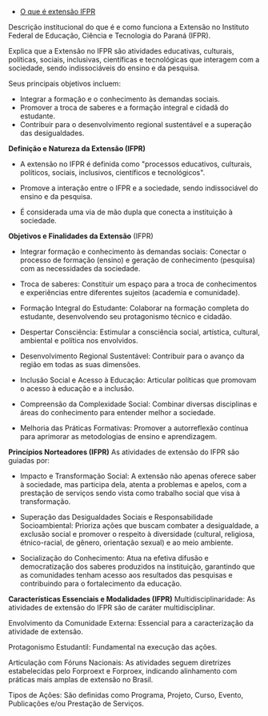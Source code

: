 - [O que é extensão IFPR](https://ifpr.edu.br/institucional/pro-reitorias/proeppi/diretorias-proeppi/extensao-arte-e-cultura/extensao/o-que-e-extensao/)

Descrição institucional do que é e como funciona a Extensão no Instituto Federal de Educação, Ciência e Tecnologia do Paraná (IFPR).

Explica que a Extensão no IFPR são atividades educativas, culturais, políticas, sociais, inclusivas, científicas e tecnológicas que interagem com a sociedade, sendo indissociáveis do ensino e da pesquisa.

Seus principais objetivos incluem:
- Integrar a formação e o conhecimento às demandas sociais.  
- Promover a troca de saberes e a formação integral e cidadã do estudante.  
- Contribuir para o desenvolvimento regional sustentável e a superação das desigualdades.  


**Definição e Natureza da Extensão (IFPR)**
- A extensão no IFPR é definida como "processos educativos, culturais, políticos, sociais, inclusivos, científicos e tecnológicos".

- Promove a interação entre o IFPR e a sociedade, sendo indissociável do ensino e da pesquisa.

- É considerada uma via de mão dupla que conecta a instituição à sociedade.

**Objetivos e Finalidades da Extensão** (IFPR)
- Integrar formação e conhecimento às demandas sociais: Conectar o processo de formação (ensino) e geração de conhecimento (pesquisa) com as necessidades da sociedade.

- Troca de saberes: Constituir um espaço para a troca de conhecimentos e experiências entre diferentes sujeitos (academia e comunidade).

- Formação Integral do Estudante: Colaborar na formação completa do estudante, desenvolvendo seu protagonismo técnico e cidadão.

- Despertar Consciência: Estimular a consciência social, artística, cultural, ambiental e política nos envolvidos.

- Desenvolvimento Regional Sustentável: Contribuir para o avanço da região em todas as suas dimensões.

- Inclusão Social e Acesso à Educação: Articular políticas que promovam o acesso à educação e a inclusão.

- Compreensão da Complexidade Social: Combinar diversas disciplinas e áreas do conhecimento para entender melhor a sociedade.

- Melhoria das Práticas Formativas: Promover a autorreflexão contínua para aprimorar as metodologias de ensino e aprendizagem.

**Princípios Norteadores (IFPR)**
As atividades de extensão do IFPR são guiadas por:
- Impacto e Transformação Social: A extensão não apenas oferece saber à sociedade, mas participa dela, atenta a problemas e apelos, com a prestação de serviços sendo vista como trabalho social que visa à transformação.  

- Superação das Desigualdades Sociais e Responsabilidade Socioambiental: Prioriza ações que buscam combater a desigualdade, a exclusão social e promover o respeito à diversidade (cultural, religiosa, étnico-racial, de gênero, orientação sexual) e ao meio ambiente.  

- Socialização do Conhecimento: Atua na efetiva difusão e democratização dos saberes produzidos na instituição, garantindo que as comunidades tenham acesso aos resultados das pesquisas e contribuindo para o fortalecimento da educação.  

**Características Essenciais e Modalidades (IFPR)**
Multidisciplinaridade: As atividades de extensão do IFPR são de caráter multidisciplinar.

Envolvimento da Comunidade Externa: Essencial para a caracterização da atividade de extensão.

Protagonismo Estudantil: Fundamental na execução das ações.

Articulação com Fóruns Nacionais: As atividades seguem diretrizes estabelecidas pelo Forproext e Forproex, indicando alinhamento com práticas mais amplas de extensão no Brasil.

Tipos de Ações: São definidas como Programa, Projeto, Curso, Evento, Publicações e/ou Prestação de Serviços.
